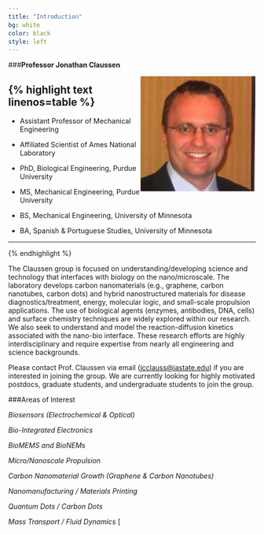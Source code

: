 ```yaml
---
title: "Introduction"
bg: white
color: black
style: left
---
```

###**Professor Jonathan Claussen**

<div style="float: right">
    <img src="img/claussen.png" alt="intro" title="Title"/>
</div>


{% highlight text linenos=table %}
---
* Assistant Professor of Mechanical Engineering

* Affiliated Scientist of Ames National Laboratory 

* PhD, Biological Engineering, Purdue University

* MS, Mechanical Engineering, Purdue University

* BS, Mechanical Engineering, University of Minnesota

* BA, Spanish & Portuguese Studies, University of Minnesota
---
{% endhighlight %}


The Claussen group is focused on understanding/developing science and technology that interfaces with biology on the nano/microscale. The laboratory develops carbon nanomaterials (e.g., graphene, carbon nanotubes, carbon dots) and hybrid nanostructured materials for disease diagnostics/treatment, energy, molecular logic, and small-scale propulsion applications. The use of biological agents (enzymes, antibodies, DNA, cells) and surface chemistry techniques are widely explored within our research. We also seek to understand and model the reaction-diffusion kinetics associated with the nano-bio interface. These research efforts are highly interdisciplinary and require expertise from nearly all engineering and science backgrounds.

Please contact Prof. Claussen via email (jcclauss@iastate.edu) if you are interested in joining the group. We are currently looking for highly motivated postdocs, graduate students, and undergraduate students to join the group.

###Areas of Interest

*Biosensors (Electrochemical & Optical)*

*Bio-Integrated Electronics*

*BioMEMS and BioNEMs*

*Micro/Nanoscale Propulsion*

*Carbon Nanomaterial Growth (Graphene & Carbon Nanotubes)*

*Nanomanufacturing / Materials Printing*

*Quantum Dots / Carbon Dots*

*Mass Transport / Fluid Dynamics*
[



